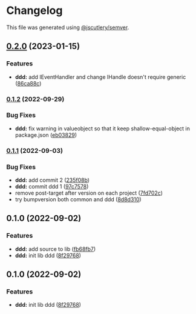 # Changelog

This file was generated using [@jscutlery/semver](https://github.com/jscutlery/semver).

## [0.2.0](https://github.com/TGA88/inh-lib/compare/ddd-0.1.2...ddd-0.2.0) (2023-01-15)


### Features

* **ddd:** add IEventHandler and change IHandle doesn't require generic ([86ca88c](https://github.com/TGA88/inh-lib/commit/86ca88cc14f6031b88883004ab27dca20486c99f))

### [0.1.2](https://github.com/TGA88/inh-lib/compare/ddd-0.1.1...ddd-0.1.2) (2022-09-29)


### Bug Fixes

* **ddd:** fix warning in valueobject so that it keep shallow-equal-object in package.json ([eb03829](https://github.com/TGA88/inh-lib/commit/eb03829a527b3bf3a063695b0f20763423cc8786))

### [0.1.1](https://github.com/TGA88/inh-lib/compare/ddd-0.1.0...ddd-0.1.1) (2022-09-03)


### Bug Fixes

* **ddd:** add commit 2 ([235f08b](https://github.com/TGA88/inh-lib/commit/235f08b7508bbc4299a60dbc8fc2238bb22dc67c))
* **ddd:** commit ddd 1 ([97c7578](https://github.com/TGA88/inh-lib/commit/97c7578b4ec5fb60d74f710cd7a18bc083677d4e))
* remove post-target after version on each project ([7fd702c](https://github.com/TGA88/inh-lib/commit/7fd702c179520ab3f739c6d4865feda6887c75fc))
* try bumpversion both common and ddd ([8d8d310](https://github.com/TGA88/inh-lib/commit/8d8d310005f343d8d084fcdffaf3c9f33757497d))

## 0.1.0 (2022-09-02)


### Features

* **ddd:** add source to lib ([fb68fb7](https://github.com/TGA88/inh-lib/commit/fb68fb757434b42a221bbdb54fa254ff374ea60d))
* **ddd:** init lib ddd ([8f29768](https://github.com/TGA88/inh-lib/commit/8f29768ab0ddbf48cf1306618a94ae7ed2d87e86))

## 0.1.0 (2022-09-02)


### Features

* **ddd:** init lib ddd ([8f29768](https://github.com/TGA88/inh-lib/commit/8f29768ab0ddbf48cf1306618a94ae7ed2d87e86))
